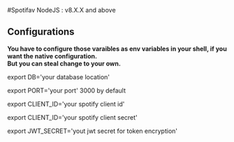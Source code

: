 #Spotifav
NodeJS : v8.X.X and above

## Configurations

<b>You have to configure those varaibles as env variables in your shell, if you want the native configuration.</br>
But you can steal change to your own.</b>

export DB='your database location'</br>

export PORT='your port' 3000 by default</br>

export CLIENT_ID='your spotify client id'</br>

export CLIENT_ID='your spotify client secret'</br>

export JWT_SECRET='yout jwt secret for token encryption'</br>

